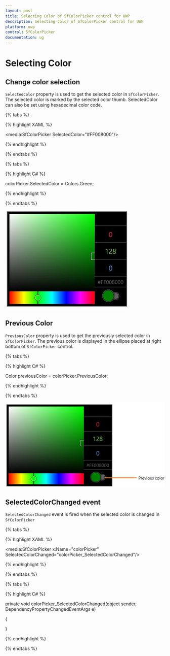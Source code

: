 ```yaml
---
layout: post
title: Selecting Color of SfColorPicker control for UWP
description: Selecting Color of SfColorPicker control for UWP
platform: uwp
control: SfColorPicker
documentation: ug
---
```


# Selecting Color

## Change color selection

`SelectedColor` property is used to get the selected color in `SfColorPicker`. The selected color is marked by the selected color thumb. SelectedColor can also be set using hexadecimal color code.

{% tabs %}

{% highlight XAML %}

<media:SfColorPicker SelectedColor="#FF008000"/>

{% endhighlight %}

{% endtabs %}

{% tabs %}

{% highlight C# %}

colorPicker.SelectedColor = Colors.Green;

{% endhighlight %}

{% endtabs %}

![](Selecting-Color-images/Selecting-Color-img1.jpeg)

## Previous Color

`PreviousColor` property is used to get the previously selected color in `SfColorPicker`. The previous color is displayed in the ellipse placed at right bottom of `SfColorPicker` control.

{% tabs %}

{% highlight C# %}

Color previousColor = colorPicker.PreviousColor;

{% endhighlight %}

{% endtabs %}

![](Selecting-Color-images/Selecting-Color-img2.jpeg)

## SelectedColorChanged event

`SelectedColorChanged` event is fired when the selected color is changed in `SfColorPicker`

{% tabs %}

{% highlight XAML %}

<media:SfColorPicker x:Name="colorPicker"
                     SelectedColorChanged="colorPicker_SelectedColorChanged"/>

{% endhighlight %}

{% endtabs %}

{% tabs %}

{% highlight C# %}

private void colorPicker_SelectedColorChanged(object sender, DependencyPropertyChangedEventArgs e)

{

}

{% endhighlight %}

{% endtabs %}

